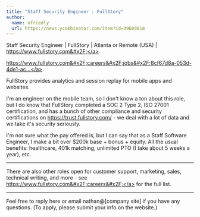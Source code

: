 ```yaml
---
title: "Staff Security Engineer : FullStory"
author:
  name: nfriedly
  url: https://news.ycombinator.com/item?id=39609618
---
```

Staff Security Engineer | FullStory | Atlanta or Remote (USA) | <a href="https:&#x2F;&#x2F;www.fullstory.com&#x2F;" rel="nofollow">https:&#x2F;&#x2F;www.fullstory.com&#x2F;</a>

<a href="https:&#x2F;&#x2F;www.fullstory.com&#x2F;careers&#x2F;jobs&#x2F;8cf67d8a-053d-4de1-aca2-b3b41158c7af&#x2F;?ashby_jid=8cf67d8a-053d-4de1-aca2-b3b41158c7af&amp;utm_source=092d6dbxgV" rel="nofollow">https:&#x2F;&#x2F;www.fullstory.com&#x2F;careers&#x2F;jobs&#x2F;8cf67d8a-053d-4de1-ac...</a>

FullStory provides analytics and session replay for mobile apps and websites.

I&#x27;m an engineer on the mobile team, so I don&#x27;t know a ton about this role, but I do know that FullStory completed a SOC 2 Type 2,  ISO 27001 certification, and has a bunch of other compliance and security certifications on <a href="https:&#x2F;&#x2F;trust.fullstory.com&#x2F;" rel="nofollow">https:&#x2F;&#x2F;trust.fullstory.com&#x2F;</a> - we deal with a lot of data and we take it&#x27;s security seriously.

I&#x27;m not sure what the pay offered is, but I can say that as a Staff Software Engineer, I make a bit over $200k base + bonus + equity. All the usual benefits: healthcare, 401k matching, unlimited PTO (I take about 5 weeks a year), etc.

---

There are also other roles open for customer support, marketing, sales, technical writing, and more - see <a href="https:&#x2F;&#x2F;www.fullstory.com&#x2F;careers&#x2F;" rel="nofollow">https:&#x2F;&#x2F;www.fullstory.com&#x2F;careers&#x2F;</a> for the full list.

---

Feel free to reply here or email nathan@[company site] if you have any questions. (To apply, please submit your info on the website.)
